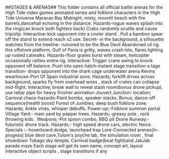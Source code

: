 ##STAGES & ARENAS##
This folder contains all official battle arenas for the High Tide video games animated series and folklore characters in the High Tide Universe
Maracas Bay Midnight; misty, moonlit beach with fire barrels,dancehall echoing in the distance. Hazards-rogue waves splash into the ring(can knock both fighters back) Crabs randomly scuttle and cause trip/slip. Interactive-kick opponent into a cooler stand . Pull a bamboo spear off the stand to extend reach x2 use. Secret- in the background, a silhouette watches from the treeline- rumored to be the Blue Devil
Abandoned oil rig. this offshore platform, Gulf of Paria is gritty, waves crash into, flares lighting up rusted catwalks. Hazards-floor grates burst with steam, helicopter occasionally rattles entire rig. Interactive: Trigger crane swing to knock opponent off balance. Push into open hatch-instant stage transition-s tage transition- drops opponent into the shark cage underwater arena
Kevins wearhouse-Port Of Spain industrial zone. Hazards; forklift drives across background, sparks fly from overhead wires , stack of crates can collapse mid-flight. Interactive; break wall to reveal stash room(bonus drone pickup). use rebar pipe for heavy finisher animation
Jouvert Junction: location; Carnival chaos-hazards-Paint bombs, speaker stacks. Bonus; dance-off sequence(health boost)
Forest of Jumbies; deep bush folklore zone. Hazards; Ankle vines, whisper debuffs. Power-up;-Folklore summon portal
Village Yard:- main yard by pepper trees. Hazards;-greasy pole , rock throwing kids . Weapons;-Pot spoon combo, BBQ pit
Drone Runway:-futuristic drone track. Hazards;- high speed drone cars, electric fence. Specials :- hoverboard dodge, launchpad trap
Lore-Connected arenas(in-progess) blue devil cave,Tulom's psyche lab, the simulation room , final showdown Tobago sky temple, Carnival badge(boat fight)and JabJab parade maze
Each stage will get its own name, concept art, layout interactive object scripts , stage transitions if any
